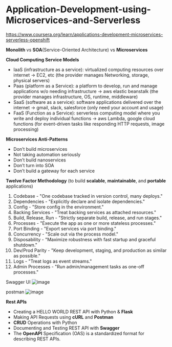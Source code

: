 # Application-Development-using-Microservices-and-Serverless
https://www.coursera.org/learn/applications-development-microservices-serverless-openshift

**Monolith** vs **SOA**(Service-Oriented Architecture) vs **Microservices**

**Cloud Computing Service Models**
- IaaS (infrastructure as a service): virtualized computing resources over internet -> EC2, etc (the provider manages Networking, storage, physical servers)
- Paas (platform as a Service): a platform to develop, run and manage applications w/o needing infrastructure -> aws elastic beanstalk (the provider manages infrastructure, OS, runtime, middleware)
- SaaS (software as a service): software applications delivered over the internet -> gmail, slack, salesforce (only need your account and usage)
- FaaS (Function as a Service): serverless computing model where you write and deploy individual functions -> aws Lambda, google cloud functions (for event-driven tasks like responding HTTP requests, image processing)

**Microservices Anti-Patterns**
- Don’t build microservices
- Not taking automation seriously
- Don’t build nanoservices
- Don’t turn into SOA
- Don’t build a gateway for each service
  
**Twelve Factor Methodology** (to build **scalable**, **maintainable**, and **portable** applications)
1. Codebase - "One codebase tracked in version control, many deploys."
2. Dependencies - "Explicitly declare and isolate dependencies."
3. Config - "Store config in the environment."
4. Backing Services - "Treat backing services as attached resources."
5. Build, Release, Run - "Strictly separate build, release, and run stages."
6. Processes - "Execute the app as one or more stateless processes."
7. Port Binding - "Export services via port binding."
8. Concurrency - "Scale out via the process model."
9. Disposability - "Maximize robustness with fast startup and graceful shutdown."
10. Dev/Prod Parity - "Keep development, staging, and production as similar as possible."
11. Logs - "Treat logs as event streams."
12. Admin Processes - "Run admin/management tasks as one-off processes."


Swagger UI
![image](https://github.com/user-attachments/assets/7ef88be1-da11-454e-98ad-1e48438a7d72)

postman
![image](https://github.com/user-attachments/assets/0f58a6ca-245f-4dd4-9f1b-cd35b23da9f3)


**Rest APIs**
- Creating a HELLO WORLD REST API with Python & **Flask**
- Making API Requests using **cURL** and **Postman**
- **CRUD** Operations with Python
- Documenting and Testing REST API with **Swagger**
- The **OpenAPI** Specification (OAS) is a standardized format for describing REST APIs.

